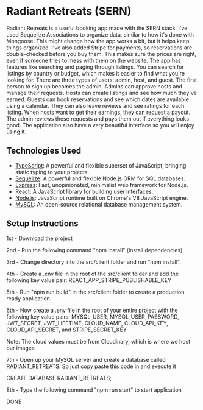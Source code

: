 # Radiant Retreats (SERN)

Radiant Retreats is a useful booking app made with the SERN stack. I've used Sequelize Associations to organize data, similar to how it's done with Mongoose. This might change how the app works a bit, but it helps keep things organized. I've also added Stripe for payments, so reservations are double-checked before you buy them. This makes sure the prices are right, even if someone tries to mess with them on the website. The app has features like searching and paging through listings. You can search for listings by country or budget, which makes it easier to find what you're looking for. There are three types of users: admin, host, and guest. The first person to sign up becomes the admin. Admins can approve hosts and manage their requests. Hosts can create listings and see how much they've earned. Guests can book reservations and see which dates are available using a calendar. They can also leave reviews and see ratings for each listing. When hosts want to get their earnings, they can request a payout. The admin reviews these requests and pays them out if everything looks good. The application also have a very beautiful interface so you will enjoy using it.

## Technologies Used

- [TypeScript](https://www.typescriptlang.org/): A powerful and flexible superset of JavaScript, bringing static typing to your projects.
- [Sequelize](https://sequelize.org/): A powerful and flexible Node.js ORM for SQL databases.
- [Express](https://expressjs.com/): Fast, unopinionated, minimalist web framework for Node.js.
- [React](https://reactjs.org/): A JavaScript library for building user interfaces.
- [Node.js](https://nodejs.org/): JavaScript runtime built on Chrome's V8 JavaScript engine.
- [MySQL](https://www.mysql.com/): An open-source relational database management system.

## Setup Instructions

1st - Download the project

2nd - Run the following command "npm install" (install dependencies)

3rd - Change directory into the src/client folder and run "npm install".

4th - Create a .env file in the root of the src/client folder and add the following key value pair: REACT_APP_STRIPE_PUBLISHABLE_KEY

5th - Run "npm run build" in the src/client folder to create a production ready application.

6th - Now create a .env file in the root of your entire project with the following key value pairs: MYSQL_USER, MYSQL_USER_PASSWORD, JWT_SECRET, JWT_LIFETIME, CLOUD_NAME, CLOUD_API_KEY, CLOUD_API_SECRET, and STRIPE_SECRET_KEY

Note: The cloud values must be from Cloudinary, which is where we host our images.

7th - Open up your MySQL server and create a database called RADIANT_RETREATS. So just copy paste this code in and execute it

CREATE DATABASE RADIANT_RETREATS;

8th - Type the following command "npm run start" to start application

DONE